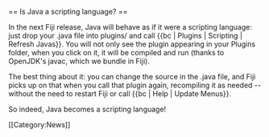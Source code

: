 == Is Java a scripting language? ==

In the next Fiji release, Java will behave as if it were a scripting language: just drop your .java file into plugins/ and call {{bc | Plugins | Scripting | Refresh Javas}}.  You will not only see the plugin appearing in your Plugins folder, when you click on it, it will be compiled and run (thanks to OpenJDK's javac, which we bundle in Fiji).

The best thing about it: you can change the source in the .java file, and Fiji picks up on that when you call that plugin again, recompiling it as needed -- without the need to restart Fiji or call {{bc | Help | Update Menus}}.

So indeed, Java becomes a scripting language!

[[Category:News]]
